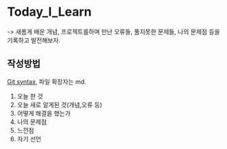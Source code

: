 # Today_I_Learn
-> 새롬게 배운 개념, 프로젝트를하며 만난 오류들, 풀지못한 문제들, 나의 문제점 등을 기록하고 발전해보자.

## 작성방법
[Git syntax](https://docs.github.com/en/get-started/writing-on-github/getting-started-with-writing-and-formatting-on-github/basic-writing-and-formatting-syntax), 파일 확장자는 md.

1. 오늘 한 것
2. 오늘 새로 알게된 것(개념,오류 등)
3. 어떻게 해결을 했는가
4. 나의 문제점
5. 느낀점
6. 자기 선언
